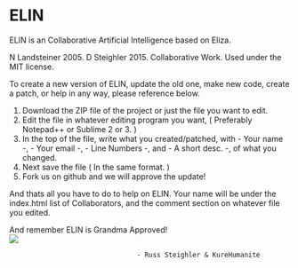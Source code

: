 # ELIN
ELIN is an Collaborative Artificial Intelligence based on Eliza.

N Landsteiner 2005. D Steighler 2015. Collaborative Work. 
Used under the MIT license.                 
 
  To create a new version of ELIN, update the old one, make new 
code, create a patch, or help in any way, please reference below.

  1. Download the ZIP file of the project or just the file you 
  want to edit. 
  2. Edit the file in whatever editing program you want,
  ( Preferably Notepad++ or Sublime 2 or 3. ) 
  3. In the top of the file, write what you created/patched,
  with - Your name -, - Your email -, - Line Numbers -, 
  and - A short desc. -, of what you changed.
  4. Next save the file ( In the same format. ) 
  5. Fork us on github and we will approve the update!

And thats all you have to do to help on ELIN. Your name will be 
under the index.html list of Collaborators, and the comment 
section on whatever file you edited.

And remember ELIN is Grandma Approved! <br />
<img src="http://sampost.com/wp-content/uploads/2013/05/grandma.jpg"></img>



                                    - Russ Steighler & KureHumanite
